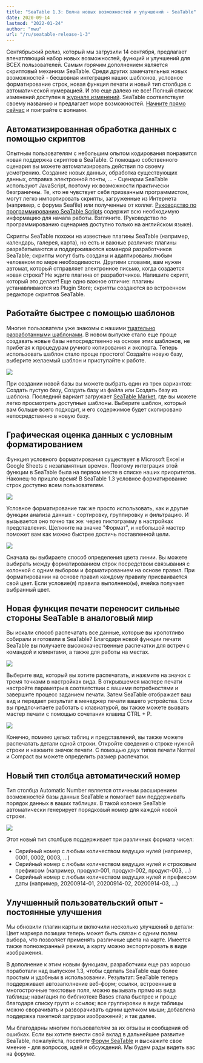 ```yaml
---
title: "SeaTable 1.3: Волна новых возможностей и улучшений - SeaTable"
date: 2020-09-14
lastmod: "2022-01-24"
author: "mwu"
url: "/ru/seatable-release-1-3"
---
```


Сентябрьский релиз, который мы загрузили 14 сентября, предлагает впечатляющий набор новых возможностей, функций и улучшений для ВСЕХ пользователей. Самым горячим дополнением является скриптовый механизм SeaTable. Среди других замечательных новых возможностей - бесшовная интеграция наших шаблонов, условное форматирование строк, новая функция печати и новый тип столбцов с автоматической нумерацией. И это еще далеко не все! Полный список изменений доступен в [журнале изменений](https://seatable.io/ru/docs/changelog/version-1-3/). SeaTable соответствует своему названию и предлагает море возможностей. [Начните прямо сейчас](https://seatable.io/ru/registrierung/) и поиграйте с волнами.

## Автоматизированная обработка данных с помощью скриптов

Опытным пользователям с небольшим опытом кодирования понравится новая поддержка скриптов в SeaTable. С помощью собственного сценария вы можете автоматизировать действия по своему усмотрению. Создание новых данных, обработка существующих данных, отправка электронной почты, ... - Сценарии SeaTable используют JavaScript, поэтому их возможности практически безграничны. Те, кто не чувствует себя призванным программистом, могут легко импортировать скрипты, загруженные из Интернета (например, с форума Seafile) или полученные от коллег. [Руководство по программированию SeaTable Scripts](https://seatable.github.io/seatable-scripts/) содержит всю необходимую информацию для начала работы. Взгляните. (Руководство по программированию сценариев доступно только на английском языке).

Скрипты SeaTable похожи на известные плагины SeaTable (например, календарь, галерея, карта), но есть и важные различия: плагины разрабатываются и поддерживаются командой разработчиков SeaTable; скрипты могут быть созданы и адаптированы любым человеком по мере необходимости. Другими словами, вам нужен автомат, который отправляет электронное письмо, когда создается новая строка? Не ждите плагина от разработчиков. Напишите скрипт, который это делает! Еще одно важное отличие: плагины устанавливаются из Plugin Store; скрипты создаются во встроенном редакторе скриптов SeaTable.

## Работайте быстрее с помощью шаблонов

Многие пользователи уже знакомы с нашими [тщательно разработанными шаблонами](https://seatable.io/ru/docs/templates/). В новом выпуске стало еще проще создавать новые базы непосредственно на основе этих шаблонов, не прибегая к процедурам ручного копирования и экспорта. Теперь использовать шаблон стало проще простого! Создайте новую базу, выберите желаемый шаблон и приступайте к работе.

![](https://seatable.io/wp-content/uploads/2020/09/create-from-template.png)

При создании новой базы вы можете выбрать один из трех вариантов: Создать пустую базу, Создать базу из файла или Создать базу из шаблона. Последний вариант загружает [SeaTable Market](https://market.seatable.io), где вы можете легко просмотреть доступные шаблоны. Выберите шаблон, который вам больше всего подходит, и его содержимое будет скопировано непосредственно в новую базу.

## Графическая оценка данных с условным форматированием

Функция условного форматирования существует в Microsoft Excel и Google Sheets с незапамятных времен. Поэтому интеграция этой функции в SeaTable была на первом месте в списке наших приоритетов. Наконец-то пришло время! В SeaTable 1.3 условное форматирование строк доступно всем пользователям.

![](https://seatable.io/wp-content/uploads/2020/09/row-color-non-modal.png)

Условное форматирование так же просто использовать, как и другие функции анализа данных - сортировку, группировку и фильтрацию. И вызывается оно точно так же: через пиктограмму в настройках представления. Щелкните на значке "Формат", и небольшой мастер поможет вам как можно быстрее достичь поставленной цели.

![](https://seatable.io/wp-content/uploads/2020/09/row-color.png)

Сначала вы выбираете способ определения цвета линии. Вы можете выбирать между форматированием строк посредством связывания с колонкой с одним выбором и форматированием на основе правил. При форматировании на основе правил каждому правилу присваивается свой цвет. Если условие(я) правила выполнено(ы), ячейка получает выбранный цвет.

## Новая функция печати переносит сильные стороны SeaTable в аналоговый мир

Вы искали способ распечатать все данные, которые вы кропотливо собирали и готовили в SeaTable? Благодаря новой функции печати SeaTable вы получаете высококачественные распечатки для встреч с командой и клиентами, а также для работы на местах.

![](https://seatable.io/wp-content/uploads/2020/09/print-settings.png)

Выберите вид, который вы хотите распечатать, и нажмите на значок с тремя точками в настройках вида. В открывшемся мастере печати настройте параметры в соответствии с вашими потребностями и завершите процесс заданием печати. Затем SeaTable отображает ваш вид и передает результат в менеджер печати вашего устройства. Если вы предпочитаете работать с клавиатурой, вы также можете вызвать мастер печати с помощью сочетания клавиш CTRL + P.

![](https://seatable.io/wp-content/uploads/2020/09/compact-row-detail.png)

Конечно, помимо целых таблиц и представлений, вы также можете распечатать детали одной строки. Откройте сведения о строке нужной строки и нажмите значок печати. С помощью двух типов печати Normal и Compact вы можете определить размер распечатки.

## Новый тип столбца автоматический номер

Тип столбца Automatic Number является отличным расширением возможностей базы данных SeaTable и помогает вам поддерживать порядок данных в ваших таблицах. В такой колонке SeaTable автоматически генерирует порядковый номер для каждой новой строки.

![](https://seatable.io/wp-content/uploads/2020/09/auto-number.png)

Этот новый тип столбцов поддерживает три различных формата чисел:

- Серийный номер с любым количеством ведущих нулей (например, 0001, 0002, 0003, ...)
- Серийный номер с любым количеством ведущих нулей и строковым префиксом (например, продукт-001, продукт-002, продукт-003, ...)
- Серийный номер с любым количеством ведущих нулей и префиксом даты (например, 20200914-01, 20200914-02, 20200914-03, ...)

## Улучшенный пользовательский опыт - постоянные улучшения

Мы обновили плагин карты и включили несколько улучшений в детали: Цвет маркера позиции теперь может быть связан с одним полем выбора, что позволяет применять различные цвета на карте. Имеется также полноэкранный режим, а карту можно экспортировать в виде изображения.

В дополнение к этим новым функциям, разработчики еще раз хорошо поработали над выпуском 1.3, чтобы сделать SeaTable еще более простым и удобным в использовании. Результат: SeaTable теперь поддерживает автозаполнение веб-форм; ссылки, встроенные в многострочные текстовые поля, можно вызывать прямо из вида таблицы; навигация по библиотеке Bases стала быстрее и проще благодаря списку групп и ссылок; все группировки в виде таблицы можно сворачивать и разворачивать одним щелчком мыши; добавлена поддержка пакетной загрузки изображений; и так далее.

Мы благодарны многим пользователям за их отзывы и сообщения об ошибках. Если вы хотите внести свой вклад в дальнейшее развитие SeaTable, пожалуйста, посетите [Форум SeaTable](https://forum.seatable.io) и выскажите свое мнение - для вопросов, идей и обсуждений. Мы будем рады видеть вас на форуме.

